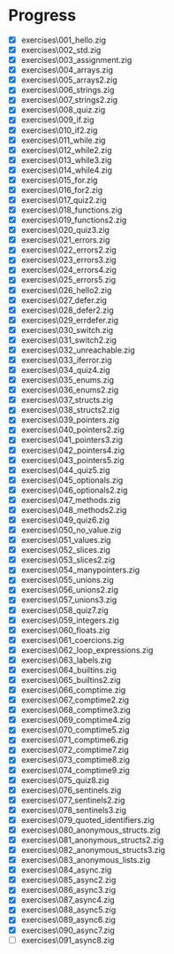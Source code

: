 # Progress

- [x] exercises\001_hello.zig
- [x] exercises\002_std.zig
- [x] exercises\003_assignment.zig
- [x] exercises\004_arrays.zig
- [x] exercises\005_arrays2.zig
- [x] exercises\006_strings.zig
- [x] exercises\007_strings2.zig
- [x] exercises\008_quiz.zig
- [x] exercises\009_if.zig
- [x] exercises\010_if2.zig
- [x] exercises\011_while.zig
- [x] exercises\012_while2.zig
- [x] exercises\013_while3.zig
- [x] exercises\014_while4.zig
- [x] exercises\015_for.zig
- [x] exercises\016_for2.zig
- [x] exercises\017_quiz2.zig
- [x] exercises\018_functions.zig
- [x] exercises\019_functions2.zig
- [x] exercises\020_quiz3.zig
- [x] exercises\021_errors.zig
- [x] exercises\022_errors2.zig
- [x] exercises\023_errors3.zig
- [x] exercises\024_errors4.zig
- [x] exercises\025_errors5.zig
- [x] exercises\026_hello2.zig
- [x] exercises\027_defer.zig
- [x] exercises\028_defer2.zig
- [x] exercises\029_errdefer.zig
- [x] exercises\030_switch.zig
- [x] exercises\031_switch2.zig
- [x] exercises\032_unreachable.zig
- [x] exercises\033_iferror.zig
- [x] exercises\034_quiz4.zig
- [x] exercises\035_enums.zig
- [x] exercises\036_enums2.zig
- [x] exercises\037_structs.zig
- [x] exercises\038_structs2.zig
- [x] exercises\039_pointers.zig
- [x] exercises\040_pointers2.zig
- [x] exercises\041_pointers3.zig
- [x] exercises\042_pointers4.zig
- [x] exercises\043_pointers5.zig
- [x] exercises\044_quiz5.zig
- [x] exercises\045_optionals.zig
- [x] exercises\046_optionals2.zig
- [x] exercises\047_methods.zig
- [x] exercises\048_methods2.zig
- [x] exercises\049_quiz6.zig
- [x] exercises\050_no_value.zig
- [x] exercises\051_values.zig
- [x] exercises\052_slices.zig
- [x] exercises\053_slices2.zig
- [x] exercises\054_manypointers.zig
- [x] exercises\055_unions.zig
- [x] exercises\056_unions2.zig
- [x] exercises\057_unions3.zig
- [x] exercises\058_quiz7.zig
- [x] exercises\059_integers.zig
- [x] exercises\060_floats.zig
- [x] exercises\061_coercions.zig
- [x] exercises\062_loop_expressions.zig
- [x] exercises\063_labels.zig
- [x] exercises\064_builtins.zig
- [x] exercises\065_builtins2.zig
- [x] exercises\066_comptime.zig
- [x] exercises\067_comptime2.zig
- [x] exercises\068_comptime3.zig
- [x] exercises\069_comptime4.zig
- [x] exercises\070_comptime5.zig
- [x] exercises\071_comptime6.zig
- [x] exercises\072_comptime7.zig
- [x] exercises\073_comptime8.zig
- [x] exercises\074_comptime9.zig
- [x] exercises\075_quiz8.zig
- [x] exercises\076_sentinels.zig
- [x] exercises\077_sentinels2.zig
- [x] exercises\078_sentinels3.zig
- [x] exercises\079_quoted_identifiers.zig
- [x] exercises\080_anonymous_structs.zig
- [x] exercises\081_anonymous_structs2.zig
- [x] exercises\082_anonymous_structs3.zig
- [x] exercises\083_anonymous_lists.zig
- [x] exercises\084_async.zig
- [x] exercises\085_async2.zig
- [x] exercises\086_async3.zig
- [x] exercises\087_async4.zig
- [x] exercises\088_async5.zig
- [x] exercises\089_async6.zig
- [x] exercises\090_async7.zig
- [ ] exercises\091_async8.zig
